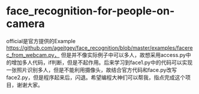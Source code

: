 # face_recognition-for-people-on-camera

official是官方提供的Example https://github.com/ageitgey/face_recognition/blob/master/examples/facerec_from_webcam.py，
但是并不像实际例子中可以多人，故想采用access.py中的增加多人代码，if判断，但是不起作用。后来学习到face1.py中的代码可以实现一张照片识别多人，但是不能利用摄像头，故结合官方代码和face.py改写face2.py，但是程序起来后，闪退。希望编程大神们可以帮我，指点完成这个项目，谢谢大家。
